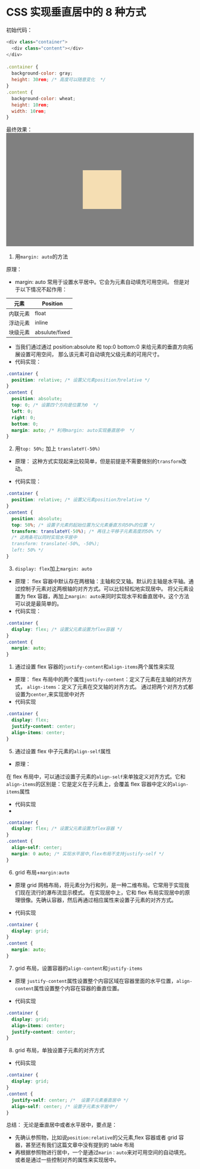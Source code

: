# CSS 实现垂直居中的 8 种方式

初始代码：
```javascript
<div class="container">
  <div class="content"></div>
</div>

.container {
  background-color: gray;
  height: 30rem; /* 高度可以随意变化  */
}
.content {
  background-color: wheat;
  height: 10rem;
  width: 10rem;
}
```
最终效果：
![css-center](../images/css-center.png)


1. 用`margin: auto`的方法

原理：

- margin: auto 常用于设置水平居中。它会为元素自动填充可用空间。
  但是对于以下情况不起作用：

| 元素     | Position       |
| -------- | -------------- |
| 内联元素 | float          |
| 浮动元素 | inline         |
| 块级元素 | absulute/fixed |

- 当我们通过通过 position:absolute 和 top:0 bottom:0 来给元素的垂直方向拓展设置可用空间， 那么该元素可自动填充父级元素的可用尺寸。
- 代码实现：

```css
.container {
  position: relative; /* 设置父元素position为relative */
}
.content {
  position: absolute;
  top: 0; /* 设置四个方向是位置为0  */
  left: 0;
  right: 0;
  bottom: 0;
  margin: auto; /* 利用margin: auto实现垂直居中  */
}
```

2. 用`top: 50%;` 加上 `translateY(-50%)`

- 原理：
  这种方式实现起来比较简单，但是前提是不需要做别的`transform`改动。

- 代码实现：

```css
.container {
  position: relative; /* 设置父元素position为relative */
}
.content {
  position: absolute;
  top: 50%; /* 设置子元素的起始位置为父元素垂直方向50%的位置 */
  transform: translateY(-50%); /* 再往上平移子元素高度的50% */
  /* 这两条可以同时实现水平居中
  transform: translate(-50%, -50%);
  left: 50% */
}
```

3. `display: flex`加上`margin: auto`

- 原理：
  flex 容器中默认存在两根轴：主轴和交叉轴。默认的主轴是水平轴。通过控制子元素对这两根轴的对齐方式。可以比较轻松地实现居中。
  将父元素设置为 flex 容器，再加上`margin: auto`来同时实现水平和垂直居中。这个方法可以说是最简单的。
- 代码实现：

```css
.container {
  display: flex; /* 设置父元素设置为flex容器 */
}
.content {
  margin: auto;
}
```

1. 通过设置 flex 容器的`justify-content`和`align-items`两个属性来实现

- 原理：
  flex 布局中的两个属性`justify-content`：定义了元素在主轴的对齐方式， `align-items`：定义了元素在交叉轴的对齐方式。
  通过把两个对齐方式都设置为`center`,来实现居中对齐
- 代码实现

```css
.container {
  display: flex;
  justify-content: center;
  align-items: center;
}
```

5. 通过设置 flex 中子元素的`align-self`属性

- 原理：

在 flex 布局中，可以通过设置子元素的`align-self`来单独定义对齐方式。它和`align-items`的区别是：它是定义在子元素上，会覆盖 flex 容器中定义的`align-items`属性

- 代码实现
-

```css
.container {
  display: flex; /* 设置父元素设置为flex容器 */
}
.content {
  align-self: center;
  margin: 0 auto; /* 实现水平居中,flex布局不支持justify-self */
}
```

6. grid 布局+`margin:auto`

- 原理
  grid 网格布局，将元素分为行和列，是一种二维布局。它常用于实现我们现在流行的瀑布流显示模式。
  在实现居中上，它和 flex 布局实现居中的原理很像。先确认容器，然后再通过相应属性来设置子元素的对齐方式。

- 代码实现

```css
.container {
  display: grid;
}
.content {
  margin: auto;
}
```

7. grid 布局，设置容器的`align-content`和`justify-items`

- 原理
  `justify-content`属性设置整个内容区域在容器里面的水平位置，`align-content`属性设置整个内容在容器的垂直位置。

- 代码实现

```css
.container {
  display: grid;
  align-items: center;
  justify-content: center;
}
```

8. grid 布局，单独设置子元素的对齐方式

- 代码实现

```css
.container {
  display: grid;
}
.content {
  justify-self: center; /*  设置子元素垂直居中 */
  align-self: center; /* 设置子元素水平居中*/
}
```

总结：
无论是垂直居中或者水平居中，要点是：

- 先确认参照物，比如说`position:relative`的父元素,flex 容器或者 grid 容器，甚至还有我们这篇文章中没有提到的 table 布局
- 再根据参照物进行居中，一个是通过`marin：auto`来对可用空间的自动填充。或者是通过一些控制对齐的属性来实现居中。
